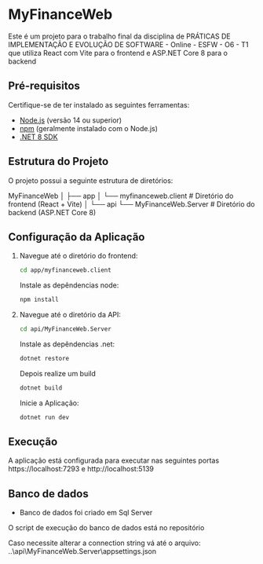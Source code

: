 # MyFinanceWeb

Este é um projeto para o trabalho final da disciplina de PRÁTICAS DE IMPLEMENTAÇÃO E EVOLUÇÃO DE SOFTWARE - Online - ESFW - O6 - T1 que utiliza React com Vite para o frontend e ASP.NET Core 8 para o backend

## Pré-requisitos

Certifique-se de ter instalado as seguintes ferramentas:

- [Node.js](https://nodejs.org/) (versão 14 ou superior)
- [npm](https://www.npmjs.com/) (geralmente instalado com o Node.js)
- [.NET 8 SDK](https://dotnet.microsoft.com/download/dotnet/8.0)

## Estrutura do Projeto

O projeto possui a seguinte estrutura de diretórios:

MyFinanceWeb
│
├── app
│ └── myfinanceweb.client # Diretório do frontend (React + Vite)
│
└── api
└── MyFinanceWeb.Server # Diretório do backend (ASP.NET Core 8)

## Configuração da Aplicação

1. Navegue até o diretório do frontend:

   ```bash
   cd app/myfinanceweb.client
   ```
   Instale as depêndencias node:
   ```bash
   npm install
   ```

3. Navegue até o diretório da API:

   ```bash
   cd api/MyFinanceWeb.Server
   ```
   Instale as depêndencias .net:
   ```bash
   dotnet restore
   ```
   Depois realize um build

   ```bash
   dotnet build
   ```
   Inicie a Aplicação:

   ```bash
   dotnet run dev
   ```

## Execução

A aplicação está configurada para executar nas seguintes portas https://localhost:7293 e http://localhost:5139

## Banco de dados

- Banco de dados foi criado em Sql Server

O script de execução do banco de dados está no repositório

Caso necessite alterar a connection string vá até o arquivo: ..\api\MyFinanceWeb.Server\appsettings.json

